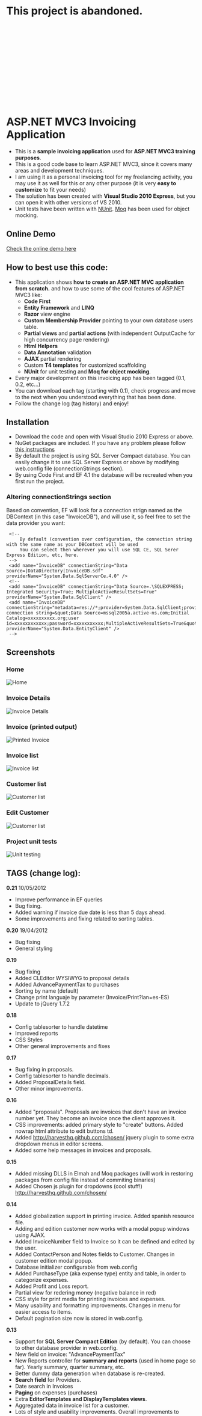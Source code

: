
&nbsp;

&nbsp;

&nbsp;

&nbsp;

&nbsp;

# This project is abandoned.
 
&nbsp;

&nbsp;

&nbsp;

&nbsp;

&nbsp;

&nbsp; 

&nbsp; 







# ASP.NET MVC3 Invoicing Application

 * This is a **sample invoicing application** used for **ASP.NET MVC3 training purposes**. 
 * This is a good code base to learn ASP.NET MVC3, since it covers many areas and development techniques.
 * I am using it as a personal invoicing tool for my freelancing activity, you may use it as well for this or any other purpose (it is very **easy to customize** to fit your needs) 
 * The solution has been created with **Visual Studio 2010 Express**, but you can open it with other versions of VS 2010.
 * Unit tests have been written with [NUnit](http://www.nunit.org/). [Moq](http://code.google.com/p/moq/) has been used for object mocking.

## Online Demo

[Check the online demo here](http://www.vitaminasdev.com/invoicing)

## How to best use this code:

 * This application shows **how to create an ASP.NET MVC application from scratch.** and how to use some of the cool features of ASP.NET MVC3 like:
   * **Code First**
   * **Entity Framework** and **LINQ**
   * **Razor** view engine 
   * **Custom Membership Provider** pointing to your own database users table.
   * **Partial views** and **partial actions** (with independent OutputCache for high concurrency page rendering) 
   * **Html Helpers**
   * **Data Annotation** validation
   * **AJAX** partial rendering
   * Custom **T4 templates** for customized scaffolding
   * **NUnit** for unit testing and **Moq for object mocking**.
 * Every major development on this invoicing app has been tagged (0.1, 0.2, etc...)
 * You can download each tag (starting with 0.1), check progress and move to the next when you understood everything that has been done.
 * Follow the change log (tag history) and enjoy!

## Installation

 * Download the code and open with Visual Studio 2010 Express or above.
 * NuGet packages are included. If you have any problem please follow [this instructions](http://stackoverflow.com/questions/6876732/how-do-i-get-nuget-to-install-update-all-the-packages-in-the-packages-config)
 * By default the project is using SQL Server Compact database. You can easily change it to use SQL Server Express or above by modifying web.config file (connectionStrings section).
 * By using Code First and EF 4.1 the database will be recreated when you first run the project.

### Altering connectionStrings section 

Based on convention, EF will look for a connection strign named as the DBContext (in this case "InvoiceDB"), and will use it, so feel free to set the data provider you want:

     <!-- 
         By default (convention over configuration, the connection string with the same name as your DBContext will be used 
         You can select then wherever you will use SQL CE, SQL Serer Express Edition, etc, here. 
     -->
     <add name="InvoiceDB" connectionString="Data Source=|DataDirectory|InvoiceDB.sdf" providerName="System.Data.SqlServerCe.4.0" />
     <!--
     <add name="InvoiceDB" connectionString="Data Source=.\SQLEXPRESS; Integrated Security=True; MultipleActiveResultSets=True" providerName="System.Data.SqlClient" />
     <add name="InvoiceDB" connectionString="metadata=res://*;provider=System.Data.SqlClient;provider connection string=&quot;Data Source=mssql2005a.active-ns.com;Initial Catalog=xxxxxxxxxx.org;user id=xxxxxxxxxxxx;password=xxxxxxxxxxx;MultipleActiveResultSets=True&quot;" providerName="System.Data.EntityClient" />
     -->

## Screenshots

### Home

![Home](https://github.com/iloire/ASP.NET-MVC-ACME-Invoicing--App/raw/master/screenshots/home01.png)

### Invoice Details

![Invoice Details](https://github.com/iloire/ASP.NET-MVC-ACME-Invoicing--App/raw/master/screenshots/detail_invoice01.png)

### Invoice (printed output)

![Printed Invoice](https://github.com/iloire/ASP.NET-MVC-ACME-Invoicing--App/raw/master/screenshots/printed_invoice01.png)

### Invoice list

![Invoice list](https://github.com/iloire/ASP.NET-MVC-ACME-Invoicing--App/raw/master/screenshots/list_invoice01.png)

### Customer list

![Customer list](https://github.com/iloire/ASP.NET-MVC-ACME-Invoicing--App/raw/master/screenshots/list_customer01.png)

### Edit Customer

![Customer list](https://github.com/iloire/ASP.NET-MVC-ACME-Invoicing--App/raw/master/screenshots/edit_customer01.png)

### Project unit tests

![Unit testing](https://github.com/iloire/ASP.NET-MVC-ACME-Invoicing--App/raw/master/screenshots/unit_testing01.png)


## TAGS (change log):

**0.21** 10/05/2012

 * Improve performance in EF queries
 * Bug fixing.
 * Added warning if invoice due date is less than 5 days ahead.
 * Some improvements and fixing related to sorting tables.

**0.20** 19/04/2012

 * Bug fixing
 * General styling

**0.19**

 * Bug fixing
 * Added CLEditor WYSIWYG to proposal details
 * Added AdvancePaymentTax to purchases
 * Sorting by name (default)
 * Change print languaje by parameter (Invoice/Print?lan=es-ES)
 * Update to jQuery 1.7.2

**0.18**

 * Config tablesorter to handle datetime
 * Improved reports
 * CSS Styles
 * Other general improvements and fixes


**0.17**

 * Bug fixing in proposals.
 * Config tablesorter to handle decimals.
 * Added ProposalDetails field.
 * Other minor improvements.

**0.16**

 * Added "proposals". Proposals are invoices that don't have an invoice number yet. They become an invoice once the client approves it.
 * CSS improvements: added primary style to "create" buttons. Added nowrap html attribute to edit buttons td.
 * Added http://harvesthq.github.com/chosen/ jquery plugin to some extra dropdown menus in editor screens.
 * Added some help messages in invoices and proposals.

**0.15**

 * Added missing DLLS in Elmah and Moq packages (will work in restoring packages from config file instead of commiting binaries)
 * Added Chosen js plugin for dropdowns (cool stuff!) http://harvesthq.github.com/chosen/

**0.14**

 * Added globalization support in printing invoice. Added spanish resource file.
 * Adding and edition customer now works with a modal popup windows using AJAX.
 * Added InvoiceNumber field to Invoice so it can be defined and edited by the user.
 * Added ContactPerson and Notes fields to Customer. Changes in customer edition modal popup.
 * Database initializer configurable from web.config
 * Added PurchaseType (aka expense type) entity and table, in order to categorize expenses.
 * Added Profit and Loss report.
 * Partial view for redering money (negative balance in red)
 * CSS style for print media for printing invoices and expenses.
 * Many usability and formatting improvements. Changes in menu for easier access to items.
 * Default pagination size now is stored in web.config. 

**0.13**

 * Support for **SQL Server Compact Edition** (by default). You can choose to other database provider in web.config.
 * New field on invoice: "AdvancePaymentTax"
 * New Reports controller for **summary and reports** (used in home page so far). Yearly summary, quarter summary, etc.
 * Better dummy data generation when database is re-created.
 * **Search field** for Providers.
 * Date search in Invoices
 * **Paging** on expenses (purchases)
 * Extra **EditorTemplates and DisplayTemplates views**.
 * Aggregated data in invoice list for a customer.
 * Lots of style and usability improvements. Overall improvements to prepare the application for a 1.0 version.
 * Search by date. Auto select Q1, Q2, Q3, Q4 dates interval in order to search by date.
 * Pie chart using **Google Chart** calls.
 * More **coverage in unit testing**. Added **Moq reference for object mocking**.

**0.12**

 * Added pagination functionality using https://github.com/martijnboland/MvcPaging library to some entities (pending the other ones)
 * Added NUnit testing project as example of how to include it.
 * Make "new", "edit" and delete invoice details work in new modal window, using AJAX and the twitter bootstrap css library.
 * Layout changes
 * Basic print view for invoices, with a custom layout for printing.
 * Added error handling by including Elmah from NuGet repository (try it by accessing http://localhost:xxxx/elmah.axd)
 * Added a custom functionality to HandleErrorAttribute so it logs to Elmah.

**0.11**

 * Added search functionality in Customer list.
 * Style and css modifications.
 * New screenshots

**0.10**
 
 * Added DueDate field to invoice.
 * Some bug fixing.
 * Alphabetical and "by name" search in Customer.
 * Support for ajax in alphabetical search.

**0.9**

 * Added jquery localization file (http://plugins.jquery.com/node/8/release) in order tu support spanish format currency validation
 * Added range validation to qty, so you need to enter at least "1"

**0.8**

 * Improved the way the invoice and invoicedetail entity play together in the application for better UX
   * Making the invoice details views always display with their invoice parent object on the left.
 * Added partial views for encapsulation (ex: edit and add)
 * Added footer with aggregate data to invoice details lists.

**0.7**

 * Added DateTime editor template to be able to edit datetime fields across de application
 * Added jQuery UI calendar functionality to datetime editor fields.
 * Set PAID / UNPAID display as text with style instead of checkbox

**0.6**
 
 * Added security so only authenticated users can access the app. To do so:
   * Added custom Membership Provider class (InvoicingMemembershipProvider)
   * Implement ValidateUser method on (InvoicingMemembershipProvider)
   * Change web.config to add InvoicingMemembershipProvider as default provider
   * Added [Authorize] attribute to controllers
   * Added User entity, added Users  table to DBConext and dummy data generation in initializer.
   * Fixing css style in Account views.

**0.5**
 
 * Added PartialActions to Invoice and Purchase controllers to return unpaid invoices and recently purchased items.
 * Added RenderAction methods to Home.Index, in order to display data from the recently created partial actions.
 * Removed unnecessary columns from list views.

**0.4**

 * Added System.ComponentModel.DataAnnotations reference to validate model.
 * Added validation attributes to POCO entities, in order to create basic client and server side validation
 * Added DisplayName attribute (System.ComponentModel) to fields in order to rename fields in CRUD operations.

**0.3**

 * Added T4 CodeTemplates so we can control the scaffolding generation process. Modifications on those templates so they render Boostrap css style.
 * All CRUD view regenerated using the new T4 CodeTemplates
 * Added CompanyNumber field to Customer and Provider tables.
 * Added tablesorter javascript plugin for index pages.

**0.2**

 * Added Twitter Boostrap CSS library to the project.
 * Changed customer create view to apply boostrap styling on it (styles of other CRUD pages haven't been changed at this time, btw, we will do that next by touching the scaffolding generation)

**0.1**

 * Starting app.
 * Creating model by using POCO entities.
 * Use code first for creating database
 * Scaffolding basic CRUD operations


## The Author

Ivan Loire, [ASP.NET MVC Freelance](http://www.aspnetfreelance.com)

I make clients happy for a living while developing software, so contact me if you need custom modifications on this app, or help in other ASP.NET MVC project.
I'm currently located in Spain.

Contact: [www.iloire.com](http://www.iloire.com/)

## LICENSE

Copyright (c) 2011 Iván Loire Mallén -  www.iloire.com

Permission is hereby granted, free of charge, to any person
obtaining a copy of this software and associated documentation
files (the "Software"), to deal in the Software without
restriction, including without limitation the rights to use,
copy, modify, merge, publish, distribute, sublicense, and/or sell
copies of the Software, and to permit persons to whom the
Software is furnished to do so, subject to the following
conditions:

The above copyright notice and this permission notice shall be
included in all copies or substantial portions of the Software.

THE SOFTWARE IS PROVIDED "AS IS", WITHOUT WARRANTY OF ANY KIND,
EXPRESS OR IMPLIED, INCLUDING BUT NOT LIMITED TO THE WARRANTIES
OF MERCHANTABILITY, FITNESS FOR A PARTICULAR PURPOSE AND
NONINFRINGEMENT. IN NO EVENT SHALL THE AUTHORS OR COPYRIGHT
HOLDERS BE LIABLE FOR ANY CLAIM, DAMAGES OR OTHER LIABILITY,
WHETHER IN AN ACTION OF CONTRACT, TORT OR OTHERWISE, ARISING
FROM, OUT OF OR IN CONNECTION WITH THE SOFTWARE OR THE USE OR
OTHER DEALINGS IN THE SOFTWARE.

